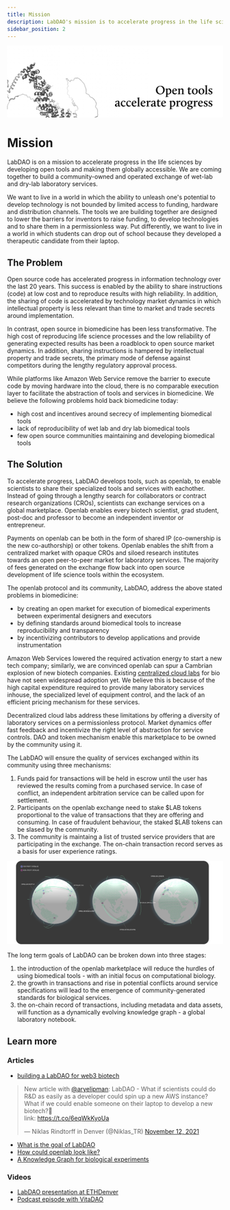```yaml
---
title: Mission
description: LabDAO's mission is to accelerate progress in the life sciences by developing open tools and making them globally accessible.
sidebar_position: 2
---
```


![labdao_progress](https://github.com/labdao/assets/blob/main/social/Twitter_Banner.png?raw=true)

# Mission
LabDAO is on a mission to accelerate progress in the life sciences by developing open tools and making them globally accessible. We are coming together to build a community-owned and operated exchange of wet-lab and dry-lab laboratory services.

We want to live in a world in which the ability to unleash one's potential to develop technology is not bounded by limited access to funding, hardware and distribution channels. The tools we are building together are designed to lower the barriers for inventors to raise funding, to develop technologies and to share them in a permissionless way. Put differently, we want to live in a world in which students can drop out of school because they developed a therapeutic candidate from their laptop.

## The Problem
Open source code has accelerated progress in information technology over the last 20 years. This success is enabled by the ability to share instructions (code) at low cost and to reproduce results with high reliability. In addition, the sharing of code is accelerated by technology market dynamics in which intellectual property is less relevant than time to market and trade secrets around implementation.

In contrast, open source in biomedicine has been less transformative. The high cost of reproducing life science processes and the low reliability of generating expected results has been a roadblock to open source market dynamics. In addition, sharing instructions is hampered by intellectual property and trade secrets, the primary mode of defense against competitors during the lengthy regulatory approval process.

While platforms like Amazon Web Service remove the barrier to execute code by moving hardware into the cloud, there is no comparable execution layer to facilitate the abstraction of tools and services in biomedicine. We believe the following problems hold back biomedicine today:

* high cost and incentives around secrecy of implementing biomedical tools
* lack of reproducibility of wet lab and dry lab biomedical tools
* few open source communities maintaining and developing biomedical tools

## The Solution
To accelerate progress, LabDAO develops tools, such as openlab, to enable scientists to share their specialized tools and services with eachother. Instead of going through a lengthy search for collaborators or contract research organizations (CROs), scientists can exchange services on a global marketplace. Openlab enables every biotech scientist, grad student, post-doc and professor to become an independent inventor or entrepreneur. 

Payments on openlab can be both in the form of shared IP (co-ownership is the new co-authorship) or other tokens. Openlab enables the shift from a centralized market with opaque CROs and siloed research institutes towards an open peer-to-peer market for laboratory services. The majority of fees generated on the exchange flow back into open source development of life science tools within the ecosystem.

The openlab protocol and its community, LabDAO, address the above stated problems in biomedicine: 
* by creating an open market for execution of biomedical experiments between experimental designers and executors 
* by defining standards around biomedical tools to increase reproducibility and transparency
* by incentivizing contributors to develop applications and provide instrumentation

Amazon Web Services lowered the required activation energy to start a new tech company; similarly, we are convinced openlab can spur a Cambrian explosion of new biotech companies. Existing [centralized cloud labs](https://www.emeraldcloudlab.com) for bio have not seen widespread adoption yet. We believe this is because of the high capital expenditure required to provide many laboratory services inhouse, the specialized level of equipment control, and the lack of an efficient pricing mechanism for these services. 

Decentralized cloud labs address these limitations by offering a diversity of laboratory services on a permissionless protocol. Market dynamics offer fast feedback and incentivize the right level of abstraction for service controls. DAO and token mechanism enable this marketplace to be owned by the community using it. 

The LabDAO will ensure the quality of services exchanged within its community using three mechanisms: 
1. Funds paid for transactions will be held in escrow until the user has reviewed the results coming from a purchased service. In case of conflict, an independent arbitration service can be called upon for settlement.
2. Participants on the openlab exchange need to stake $LAB tokens proportional to the value of transactions that they are offering and consuming. In case of fraudulent behaviour, the staked $LAB tokens can be slased by the community. 
3. The community is maintaing a list of trusted service providers that are participating in the exchange. The on-chain transaction record serves as a basis for user experience ratings.

![openlab map](https://github.com/labdao/assets/blob/main/docs/openlabmap.png?raw=true)

The long term goals of LabDAO can be broken down into three stages: 
1. the introduction of the openlab marketplace will reduce the hurdles of using biomedical tools - with an initial focus on computational biology. 
2. the growth in transactions and rise in potential conflicts around service specifications will lead to the emergence of community-generated standards for biological services.
3. the on-chain record of transactions, including metadata and data assets, will function as a dynamically evolving knowledge graph - a global laboratory notebook.

## Learn more
### Articles
* [building a LabDAO for web3 biotech](https://twitter.com/Niklas_TR/status/1459167754888613890?ref_src=twsrc%5Etfw%7Ctwcamp%5Etweetembed&ref_url=notion%3A%2F%2Fwww.notion.so%2Flabdao%2FREADME-61ad20959572440988d0c947c5630dab)

<blockquote><p lang="en" dir="ltr">New article with <a href="https://twitter.com/aryelipman?ref_src=twsrc%5Etfw">@aryelipman</a>: LabDAO - What if scientists could do R&amp;D as easily as a developer could spin up a new AWS instance? What if we could enable someone on their laptop to develop a new biotech?🧵<br />link: <a href="https://t.co/6eqWkKyoUa">https://t.co/6eqWkKyoUa</a></p>&mdash; Niklas Rindtorff in Denver (@Niklas_TR) <a href="https://twitter.com/Niklas_TR/status/1459167754888613890?ref_src=twsrc%5Etfw">November 12, 2021</a></blockquote> 

* [What is the goal of LabDAO](https://mirror.xyz/niklasrindtorff.eth/lQPDTMtKG4Z47jju5NNg9NLtQpmiHGMmS1pX8KkCMME)
* [How could openlab look like?](https://mirror.xyz/niklasrindtorff.eth/JvXLoD_boXYMo6JQGPlpSzZLWBCupHgy6NvVUab0apw)
* [A Knowledge Graph for biological experiments](https://niklasrindtorff.substack.com/p/building-a-knowledge-graph-for-biological)

### Videos
* [LabDAO presentation at ETHDenver](https://www.youtube.com/embed/s3t4NxP-pFk?start=2136)
* [Podcast episode with VitaDAO](https://www.youtube.com/watch?v=qBrPbiIpxMQ&ab_channel=VitaDAO)
